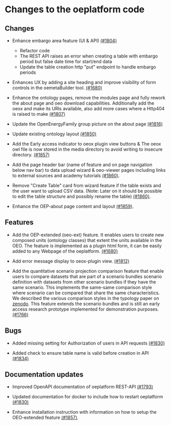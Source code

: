 # Changes to the oeplatform code

## Changes

- Enhance embargo area feature (UI & API) [(#1804)](https://github.com/OpenEnergyPlatform/oeplatform/pull/1804)

  - Refactor code
  - The REST API raises an error when creating a table with embargo period but false date time for start/end data
  - Update the table creation http "put" endpoint to handle embargo periods

- Enhances UX by adding a site heading and improve visibility of form controls in the oemetaBuilder tool. [(#1680)](https://github.com/OpenEnergyPlatform/oeplatform/pull/1680)

- Enhance the ontology pages, remove the modules page and fully rework the about page and oeo download capabilities. Additionally add the oeox and make its URIs available, also add more cases where a Http404 is raised to make [(#1807)](https://github.com/OpenEnergyPlatform/oeplatform/pull/1807)

- Update the OpenEnergyFamily group picture on the about page [(#1816)](https://github.com/OpenEnergyPlatform/oeplatform/pull/1816)

- Update existing ontology layout [(#1850)](https://github.com/OpenEnergyPlatform/oeplatform/pull/1850)

- Add the Early access indicator to oeox plugin view buttons & The oeox owl file is now stored in the media directory to avoid writing to insecure directory. [(#1857)](https://github.com/OpenEnergyPlatform/oeplatform/pull/1857)

- Add the page header bar (name of feature and on page navigation below nav bar) to data upload wizard & oeo-viewer pages including links to external sources and academy tutorials [(#1860)](https://github.com/OpenEnergyPlatform/oeplatform/pull/1860).

- Remove "Create Table" card from wizard feature if the table exists and the user want to upload CSV data. (Note: Later on it should be possible to edit the table structure and possibly rename the table) [(#1860)](https://github.com/OpenEnergyPlatform/oeplatform/pull/1860).

- Enhance the OEP-about page content and layout [(#1859)](https://github.com/OpenEnergyPlatform/oeplatform/pull/1859).

## Features

- Add the OEP-extended (oeo-ext) feature. It enables users to create new composed units (ontology classes) that extent the units available in the OEO. The feature is implemented as a plugin html form, it can be easily added to any Webpage of the oeplatform. [(#1680)](https://github.com/OpenEnergyPlatform/oeplatform/pull/1680)

- Add error message display to oeox-plugin view. [(#1812)](https://github.com/OpenEnergyPlatform/oeplatform/pull/1812)

- Add the quantitative scenario projection comparison feature that enable users to compare datasets that are part of a scenario bundles scenario definition with datasets from other scenario bundles if they have the same scenario. This implements the same-same comparison style where scenario can be compared that share the same characteristics. We described the various comparison styles in the typology paper on [zenodo](https://zenodo.org/records/7456286). This feature extends the scenario bundles and is still an early access research prototype implemented for demonstration purposes. [(#1766)](https://github.com/OpenEnergyPlatform/oeplatform/pull/1766)

## Bugs

- Added missing setting for Authorization of users in API requests [(#1830)](https://github.com/OpenEnergyPlatform/oeplatform/pull/1830)

- Added check to ensure table name is valid before creation in API [(#1834)](https://github.com/OpenEnergyPlatform/oeplatform/pull/1834)

## Documentation updates

- Improved OpenAPI documentation of oeplatform REST-API [(#1793)](https://github.com/OpenEnergyPlatform/oeplatform/pull/1793)

- Updated documentation for docker to include how to restart oeplatform [(#1830)](https://github.com/OpenEnergyPlatform/oeplatform/pull/1830)

- Enhance installation instruction with information on how to setup the OEO-extended feature [(#1857)](https://github.com/OpenEnergyPlatform/oeplatform/pull/1857).
